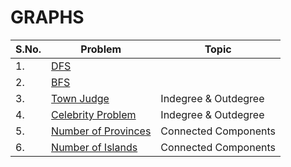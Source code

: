 # GRAPHS

|S.No.|Problem|Topic|
|---|----|----|
|1.|[DFS](https://bit.ly/3yVGnkz)|
|2.|[BFS](https://practice.geeksforgeeks.org/problems/bfs-traversal-of-graph/1#)|
|3.|[Town Judge](https://leetcode.com/problems/find-the-town-judge/)|Indegree & Outdegree|
|4.|[Celebrity Problem](https://practice.geeksforgeeks.org/problems/the-celebrity-problem/1)|Indegree & Outdegree|
|5.|[Number of Provinces](https://leetcode.com/problems/number-of-provinces/)|Connected Components|
|6.|[Number of Islands](https://leetcode.com/problems/number-of-islands/)|Connected Components|

